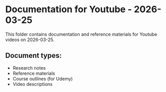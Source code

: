 # Documentation for Youtube - 2026-03-25

This folder contains documentation and reference materials for Youtube videos on 2026-03-25.

## Document types:
- Research notes
- Reference materials
- Course outlines (for Udemy)
- Video descriptions
